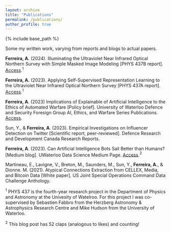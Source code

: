 ```yaml
---
layout: archive
title: "Publications"
permalink: /publications/
author_profile: true
---
```


{% include base_path %}

Some my written work, varying from reports and blogs to actual papers.

**Ferreira, A.** (2024). Illuminating the Ultraviolet Near Infrared Optical
Northern Survey with Simple Masked Image Modeling [PHYS 437B report]. [Access](https://drive.google.com/file/d/17jNdRP0ZW9eHmfHxisz6FP_SYjAJoTMs/view?usp=sharing).$^1$

**Ferreira, A.** (2023). Applying Self-Supervised Representation Learning to the Ultraviolet Near Infrared Optical Northern Survey [PHYS 437A report]. [Access](https://drive.google.com/file/d/1YZd7P2o3J_OBjZ67idPWFj379PoHv0-J/view).$^1$

**Ferreira, A**. (2023) Implications of Explainable of Artificial Intelligence to the Ethics of Automated Warfare [Policy brief]. University of Waterloo Defence and Security Foresign Group AI, Ethics, and Warfare Series Publications. [Access](https://uwaterloo.ca/defence-security-foresight-group/sites/default/files/uploads/documents/ferreira_implications-of-explainable.pdf).

Sun, Y., & **Ferreira, A**. (2023). Empirical Investigations on Influencer Detection on Twitter [Scientific report, peer-reviewed]. Defence Research and Development Canada Research Reports. 

**Ferreira, A**. (2023). Can Artificial Intelligence Bots Sail Better than Humans? [Medium blog]. UWaterloo Data Science Medium Page. [Access](https://medium.com/@waterloodatascience/can-artificial-intelligence-bots-sail-better-than-humans-e24ae73b2097).$^2$

Martineau, E., Lavigne, V., Breton, M., Saunders, M., Sun, Y., **Ferreira, A.**, & Dionne. M. (2021). Atypical Connections Extraction from CELLEX, Media, and Bitcoin Data [White paper]. US Joint Special Operations Command Data Challenge Anthology.


$^1$ PHYS 437 is the fourth-year research project in the Department of Physics and Astronomy at the Univesity of Watelroo. For this project I was co-supervised by  Sebastien Fabbro from the Herzberg Astronomy & Astrophysics Research Centre and Mike Hudson from the University of Waterloo.

$^2$ This blog post has 52 claps (analogous to likes) and counting!